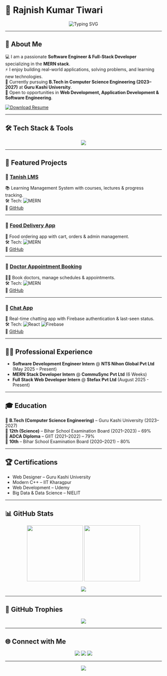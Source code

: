 # 🚀 Rajnish Kumar Tiwari  

<div align="center">
  <img src="https://readme-typing-svg.herokuapp.com?font=Fira+Code&size=26&pause=1000&center=true&vCenter=true&width=800&lines=Software+Engineer;Full-Stack+Web+Developer;MERN+Stack+Application+Developer;Frontend+%26+Backend+Enthusiast;Lifelong+Learner+🚀" alt="Typing SVG" />
</div>

---

## 👋 About Me  
💻 I am a passionate **Software Engineer & Full-Stack Developer** specializing in the **MERN stack**.  
⚡ I enjoy building real-world applications, solving problems, and learning new technologies.  
🌱 Currently pursuing **B.Tech in Computer Science Engineering (2023–2027)** at **Guru Kashi University**.  
🚀 Open to opportunities in **Web Development, Application Development & Software Engineering**.  

<p>
  <a href="./CV.pdf" download>
    <img src="https://img.shields.io/badge/📥_Download_Resume-blueviolet?style=for-the-badge&logo=adobeacrobatreader&logoColor=white" alt="Download Resume"/>
  </a>
</p>  

---

## 🛠️ Tech Stack & Tools  

<p align="center">
  <img src="https://skillicons.dev/icons?i=html,css,js,react,nodejs,express,mongodb,bootstrap,tailwind,ts,python,java,c,cpp,git,github,mysql,firebase" />
</p>

---

## 💼 Featured Projects  

### 🔹 [Tanish LMS](https://lms-786c.onrender.com/)  
📚 Learning Management System with courses, lectures & progress tracking.  
🛠️ Tech: ![MERN](https://img.shields.io/badge/MERN-Stack-green?style=for-the-badge)  
🔗 [GitHub](https://github.com/Er-Rajnish-Kumar-Tiwari/LMS)

---

### 🔹 [Food Delivery App](https://food-fronted.onrender.com/)  
🍔 Food ordering app with cart, orders & admin management.  
🛠️ Tech: ![MERN](https://img.shields.io/badge/MERN-Stack-orange?style=for-the-badge)  
🔗 [GitHub](https://github.com/Er-Rajnish-Kumar-Tiwari/Food)

---

### 🔹 [Doctor Appointment Booking](https://doctor-booking-system-jdde.onrender.com/)  
👨‍⚕️ Book doctors, manage schedules & appointments.  
🛠️ Tech: ![MERN](https://img.shields.io/badge/MERN-Stack-blue?style=for-the-badge)  
🔗 [GitHub](https://github.com/Er-Rajnish-Kumar-Tiwari/DABS)

---

### 🔹 [Chat App](https://tanish-chat-app.onrender.com/)  
💬 Real-time chatting app with Firebase authentication & last-seen status.  
🛠️ Tech: ![React](https://img.shields.io/badge/React-18-blue?style=for-the-badge) ![Firebase](https://img.shields.io/badge/Firebase-Backend-yellow?style=for-the-badge)  
🔗 [GitHub](https://github.com/Er-Rajnish-Kumar-Tiwari/Chat-App)

---

## 👨‍💻 Professional Experience  

- **Software Development Engineer Intern** @ **NTS Nihon Global Pvt Ltd** (May 2025 – Present)  
- **MERN Stack Developer Intern** @ **CommuSync Pvt Ltd** (6 Weeks)
- **Full Stack Web Developer Intern** @ **Stefax Pvt Ltd** (August 2025 - Present)  

---

## 🎓 Education  

📌 **B.Tech (Computer Science Engineering)** – Guru Kashi University (2023–2027)  
📌 **12th (Science)** – Bihar School Examination Board (2021–2023) – 69%  
📌 **ADCA Diploma** – GIIT (2021–2022) – 79%  
📌 **10th** – Bihar School Examination Board (2020–2021) – 80%  

---

## 🏆 Certifications  

- Web Designer – Guru Kashi University  
- Modern C++ – IIT Kharagpur  
- Web Development – Udemy  
- Big Data & Data Science – NIELIT  

---

## 📊 GitHub Stats  

<p align="center">
  <img src="https://github-readme-stats.vercel.app/api?username=Er-Rajnish-Kumar-Tiwari&show_icons=true&theme=radical" height="180"/>
  <img src="https://github-readme-streak-stats.herokuapp.com/?user=Er-Rajnish-Kumar-Tiwari&theme=radical" height="180"/>
</p>

<p align="center">
  <img src="https://github-readme-activity-graph.vercel.app/graph?username=Er-Rajnish-Kumar-Tiwari&theme=react-dark" />
</p>

---

## 🏅 GitHub Trophies  

<p align="center">
  <img src="https://github-profile-trophy.vercel.app/?username=Er-Rajnish-Kumar-Tiwari&theme=radical&no-frame=true&row=1&column=7" />
</p>

---

## 🌐 Connect with Me  

<p align="center">
  <a href="https://github.com/Er-Rajnish-Kumar-Tiwari"><img src="https://img.shields.io/badge/GitHub-100000?style=for-the-badge&logo=github&logoColor=white"></a>
  <a href="https://www.linkedin.com/in/rajnish-kumar-tiwari-8661522b0"><img src="https://img.shields.io/badge/LinkedIn-0077B5?style=for-the-badge&logo=linkedin&logoColor=white"></a>
  <a href="https://biodata-5zse.onrender.com/"><img src="https://img.shields.io/badge/Portfolio-ff5722?style=for-the-badge&logo=react&logoColor=white"></a>
</p>

---

<div align="center">
  <img src="https://capsule-render.vercel.app/api?type=waving&color=gradient&height=100&section=footer&text=Thanks+for+visiting!&fontSize=30" />
</div>
